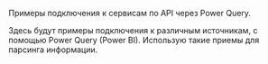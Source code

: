 
Примеры подключения к сервисам по API через Power Query.

Здесь будут примеры подключения к различным источникам, с помощью Power Query (Power BI). Использую такие приемы для парсинга информации.


